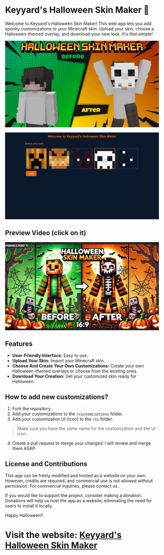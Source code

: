 # Keyyard's Halloween Skin Maker 🎃

Welcome to Keyyard's Halloween Skin Maker! This web app lets you add spooky customizations to your Minecraft skin. Upload your skin, choose a Halloween-themed overlay, and download your new look. It's that simple!


![Halloween Skin](static/medias/halloween4.png)

![Halloween Skin](static/medias/halloween3.png)

## Preview Video (click on it)

[![Watch the video](static/medias/halloween1.png)](https://youtu.be/1D-TqhQWd3k?si=gxfcN9kuKl_0-ty6)

## Features

- **User-Friendly Interface:** Easy to use.
- **Upload Your Skin:** Import your Minecraft skin.
- **Choose And Create Your Own Customizations:** Create your own Halloween-themed overlays or choose from the existing ones.
- **Download Your Creation:** Get your customized skin ready for Halloween.

## How to add new customizations?

1. Fork the repository.
2. Add your customizations to the `/customizations` folder.
3. Add your customization UI (icon) to the `/ui` folder.
> Make sure you have the same name for the customization and the UI icon.
4. Create a pull request to merge your changes! I will review and merge them ASAP.

## License and Contributions

This app can be freely modified and hosted as a website on your own. However, credits are required, and commercial use is not allowed without permission. For commercial inquiries, please contact us.

If you would like to support the project, consider making a donation. Donations will help us host the app as a website, eliminating the need for users to install it locally.

Happy Halloween!!

# Visit the website: [Keyyard's Halloween Skin Maker](https://keyyard.github.io/halloween-skin-maker/)